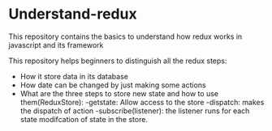 # Understand-redux
This repository contains the basics to understand how redux works in javascript and its framework

This repository helps beginners to distinguish all the redux steps:
* How it store data in its database
* How date can be changed by just making some actions
* What are the three steps to store new state and how to use them(ReduxStore):
  -getstate:  Allow access to the store
  -dispatch: makes the dispatch of action
  -subscribe(listener): the listener runs for each state modifcation of state in the store.
